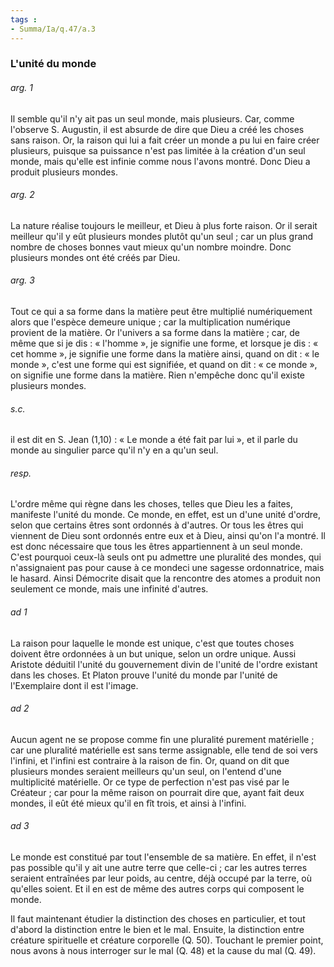 ```yaml
---
tags : 
- Summa/Ia/q.47/a.3
---
```


### L'unité du monde

###### arg. 1
Il semble qu'il n'y ait pas un seul monde, mais plusieurs. Car, comme l'observe S. Augustin, il est absurde de dire que Dieu a créé les choses sans raison. Or, la raison qui lui a fait créer un monde a pu lui en faire créer plusieurs, puisque sa puissance n'est pas limitée à la création d'un seul monde, mais qu'elle est infinie comme nous l'avons montré. Donc Dieu a produit plusieurs mondes. 

###### arg. 2
La nature réalise toujours le meilleur, et Dieu à plus forte raison. Or il serait meilleur qu'il y eût plusieurs mondes plutôt qu'un seul ; car un plus grand nombre de choses bonnes vaut mieux qu'un nombre moindre. Donc plusieurs mondes ont été créés par Dieu. 

###### arg. 3
Tout ce qui a sa forme dans la matière peut être multiplié numériquement alors que l'espèce demeure unique ; car la multiplication numérique provient de la matière. Or l'univers a sa forme dans la matière ; car, de même que si je dis : « l'homme », je signifie une forme, et lorsque je dis : « cet homme », je signifie une forme dans la matière ainsi, quand on dit : « le monde », c'est une forme qui est signifiée, et quand on dit : « ce monde », on signifie une forme dans la matière. Rien n'empêche donc qu'il existe plusieurs mondes. 

###### s.c.
il est dit en S. Jean (1,10) : « Le monde a été fait par lui », et il parle du monde au singulier parce qu'il n'y en a qu'un seul. 

###### resp.
L'ordre même qui règne dans les choses, telles que Dieu les a faites, manifeste l'unité du monde. Ce monde, en effet, est un d'une unité d'ordre, selon que certains êtres sont ordonnés à d'autres. Or tous les êtres qui viennent de Dieu sont ordonnés entre eux et à Dieu, ainsi qu'on l'a montré. Il est donc nécessaire que tous les êtres appartiennent à un seul monde. C'est pourquoi ceux-là seuls ont pu admettre une pluralité des mondes, qui n'assignaient pas pour cause à ce mondeci une sagesse ordonnatrice, mais le hasard. Ainsi Démocrite disait que la rencontre des atomes a produit non seulement ce monde, mais une infinité d'autres. 

###### ad 1
La raison pour laquelle le monde est unique, c'est que toutes choses doivent être ordonnées à un but unique, selon un ordre unique. Aussi Aristote déduitil l'unité du gouvernement divin de l'unité de l'ordre existant dans les choses. Et Platon prouve l'unité du monde par l'unité de l'Exemplaire dont il est l'image. 

###### ad 2
Aucun agent ne se propose comme fin une pluralité purement matérielle ; car une pluralité matérielle est sans terme assignable, elle tend de soi vers l'infini, et l'infini est contraire à la raison de fin. Or, quand on dit que plusieurs mondes seraient meilleurs qu'un seul, on l'entend d'une multiplicité matérielle. Or ce type de perfection n'est pas visé par le Créateur ; car pour la même raison on pourrait dire que, ayant fait deux mondes, il eût été mieux qu'il en fît trois, et ainsi à l'infini. 

###### ad 3
Le monde est constitué par tout l'ensemble de sa matière. En effet, il n'est pas possible qu'il y ait une autre terre que celle-ci ; car les autres terres seraient entraînées par leur poids, au centre, déjà occupé par la terre, où qu'elles soient. Et il en est de même des autres corps qui composent le monde. 

Il faut maintenant étudier la distinction des choses en particulier, et tout d'abord la distinction entre le bien et le mal. Ensuite, la distinction entre créature spirituelle et créature corporelle (Q. 50). Touchant le premier point, nous avons à nous interroger sur le mal (Q. 48) et la cause du mal (Q. 49). 





